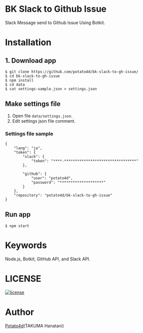 # BK Slack to Github Issue
Slack Message send to Github Issue Using Botkit.

# Installation

## 1. Download app
```
$ git clone https://github.com/potato4d/bk-slack-to-gh-issue/
$ cd bk-slack-to-gh-issue
$ npm install
$ cd data
$ cat settings-sample.json > settings.json
```

## Make settings file

1. Open file `data/settings.json`.
2. Edit settings json file comment.

### Settings file sample

```
{
	"lang": "ja",
	"token": {
		"slack": {
			"token": "****-*********************************"
		},

		"github": {
			"user": "potato4d",
			"password": "********************"
		}
	},
	"repository": "potato4d/bk-slack-to-gh-issue"
}

```

## Run app

```
$ npm start
```

# Keywords

Node.js, Botkit, GitHub API, and Slack API.


# LICENSE
[![license](https://img.shields.io/badge/License-MIT-brightgreen.svg)](https://github.com/potato4d/bk-slack-to-gh-issue/blob/master/LICENSE)

# Author

[Potato4d](https://twitter.com/potato4d)(TAKUMA Hanatani)
